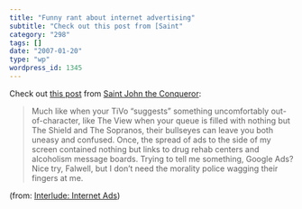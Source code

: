 ```yaml
---
title: "Funny rant about internet advertising"
subtitle: "Check out this post from [Saint"
category: "298"
tags: []
date: "2007-01-20"
type: "wp"
wordpress_id: 1345
---
```

Check out [this post](http://get.wis.dm/danielsalas/?p=56) from [Saint 
 John the Conqueror](http://get.wis.dm/danielsalas):

> Much like when your TiVo “suggests” something uncomfortably 
 out-of-character, like The View when your queue is filled with nothing 
 but The Shield and The Sopranos, their bullseyes can leave you both 
 uneasy and confused. Once, the spread of ads to the side of my screen 
 contained nothing but links to drug rehab centers and alcoholism message 
 boards. Trying to tell me something, Google Ads? Nice try, Falwell, but 
 I don’t need the morality police wagging their fingers at me.

 (from: [Interlude: 
 Internet Ads](http://get.wis.dm/danielsalas/?p=56))